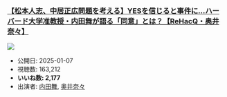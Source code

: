 ### [【松本人志、中居正広問題を考える】YESを信じると事件に…ハーバード大学准教授・内田舞が語る「同意」とは？【ReHacQ・奥井奈々】](https://www.youtube.com/watch?v=nKUZEPg3qFI)
[![](https://img.youtube.com/vi/nKUZEPg3qFI/sddefault.jpg)](https://www.youtube.com/watch?v=nKUZEPg3qFI)
-   公開日: 2025-01-07
-   視聴数: 163,212
-   **いいね数: 2,177**
-   出演者: [内田舞](/rehacq_fan/people/内田舞 "wikilink"), [奥井奈々](/rehacq_fan/people/奥井奈々 "wikilink")
